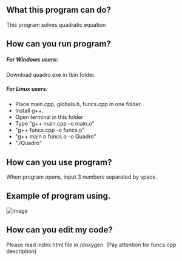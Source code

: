 ## What this program can do?
This program solves quadratic equation

## How can you run program?
##### For Windows users:
Download quadro.exe in \bin folder.
##### For Linux users:
- Place main.cpp, globals.h, funcs.cpp in one folder. 
- Install g++.
- Open terminal in this folder
- Type "g++ main.cpp -o main.o"
- "g++ funcs.cpp -o funcs.o"
- "g++ main.o funcs.o -o Quadro"
- "./Quadro"

## How can you use program?
When program opens, input 3 numbers separated by space.

## Example of program using.
![image](https://user-images.githubusercontent.com/26509840/131129805-5a31048a-fe95-42fd-8686-4d1709f44a64.png)

## How can you edit my code?
Please read index.html file in /doxygen. (Pay attention for funcs.cpp description)
